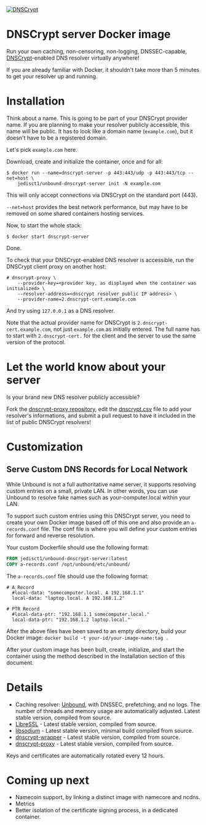 [![DNSCrypt](https://raw.github.com/jedisct1/dnscrypt-server-docker/master/dnscrypt-small.png)](https://dnscrypt.org)

DNSCrypt server Docker image
============================

Run your own caching, non-censoring, non-logging, DNSSEC-capable,
[DNSCrypt](http://dnscrypt.org)-enabled DNS resolver virtually anywhere!

If you are already familiar with Docker, it shouldn't take more than 5 minutes
to get your resolver up and running.

Installation
============

Think about a name. This is going to be part of your DNSCrypt provider name.
If you are planning to make your resolver publicly accessible, this name will
be public.
It has to look like a domain name (`example.com`), but it doesn't have to be
a registered domain.

Let's pick `example.com` here.

Download, create and initialize the container, once and for all:

    $ docker run --name=dnscrypt-server -p 443:443/udp -p 443:443/tcp --net=host \
        jedisct1/unbound-dnscrypt-server init -N example.com

This will only accept connections via DNSCrypt on the standard port (443).

`--net=host` provides the best network performance, but may have to be
removed on some shared containers hosting services.

Now, to start the whole stack:

    $ docker start dnscrypt-server

Done.

To check that your DNSCrypt-enabled DNS resolver is accessible, run the
DNSCrypt client proxy on another host:

    # dnscrypt-proxy \
        --provider-key=<provider key, as displayed when the container was initialized> \
        --resolver-address=<dnscrypt resolver public IP address> \
        --provider-name=2.dnscrypt-cert.example.com

And try using `127.0.0.1` as a DNS resolver.

Note that the actual provider name for DNSCrypt is `2.dnscrypt-cert.example.com`,
not just `example.com` as initially entered. The full name has to start with
`2.dnscrypt-cert.` for the client and the server to use the same version of the
protocol.

Let the world know about your server
====================================

Is your brand new DNS resolver publicly accessible?

Fork the [dnscrypt-proxy repository](https://github.com/jedisct1/dnscrypt-proxy),
edit the [dnscrypt.csv](https://github.com/jedisct1/dnscrypt-proxy/blob/master/dnscrypt-resolvers.csv)
file to add your resolver's informations, and submit a pull request to have it
included in the list of public DNSCrypt resolvers!

Customization
=============

Serve Custom DNS Records for Local Network
------------------------------------------
While Unbound is not a full authoritative name server, it supports resolving
custom entries on a small, private LAN. In other words, you can use Unbound to
resolve fake names such as your-computer.local within your LAN. 

To support such custom entries using this DNSCrypt server, you need to create
your own Docker image based off of this one and also provide an `a-records.conf`
file. The conf file is where you will define your custom entries for forward and
reverse resolution. 

Your custom Dockerfile should use the following format: 
```Dockerfile
FROM jedisct1/unbound-dnscrypt-server:latest 
COPY a-records.conf /opt/unbound/etc/unbound/
```

The `a-records.conf` file should use the following format:

```
# A Record
  #local-data: "somecomputer.local. A 192.168.1.1"
  local-data: "laptop.local. A 192.168.1.2"

# PTR Record
  #local-data-ptr: "192.168.1.1 somecomputer.local."
  local-data-ptr: "192.168.1.2 laptop.local."
```

After the above files have been saved to an empty directory, build your Docker
image:
`docker build -t your-id/your-image-name:tag .`

After your custom image has been built, create, initialize, and start the
container using the method described in the Installation section of this
document. 

Details
=======

- Caching resolver: [Unbound](https://www.unbound.net/), with DNSSEC, prefetching,
and no logs. The number of threads and memory usage are automatically adjusted.
Latest stable version, compiled from source.
- [LibreSSL](http://www.libressl.org/) - Latest stable version, compiled from source.
- [libsodium](https://download.libsodium.org/doc/) - Latest stable version,
minimal build compiled from source.
- [dnscrypt-wrapper](https://github.com/Cofyc/dnscrypt-wrapper) - Latest stable version,
compiled from source.
- [dnscrypt-proxy](https://github.com/jedisct1/dnscrypt-proxy) - Latest stable version,
compiled from source.

Keys and certificates are automatically rotated every 12 hours.

Coming up next
==============

- Namecoin support, by linking a distinct image with namecore and ncdns.
- Metrics
- Better isolation of the certificate signing process, in a dedicated container.
